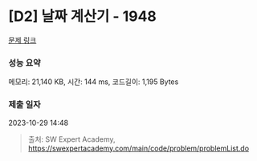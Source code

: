 # [D2] 날짜 계산기 - 1948 

[문제 링크](https://swexpertacademy.com/main/code/problem/problemDetail.do?contestProbId=AV5PnnU6AOsDFAUq) 

### 성능 요약

메모리: 21,140 KB, 시간: 144 ms, 코드길이: 1,195 Bytes

### 제출 일자

2023-10-29 14:48



> 출처: SW Expert Academy, https://swexpertacademy.com/main/code/problem/problemList.do